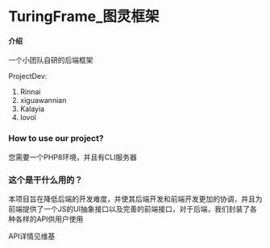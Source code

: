 # TuringFrame_图灵框架

#### 介绍

一个小团队自研的后端框架

ProjectDev:

1. Rinnai
1. xiguawannian
1. Kalayia
1. lovol


### How to use our project?

您需要一个PHP8环境，并且有CLI服务器

### 这个是干什么用的？


本项目旨在降低后端的开发难度，并使其后端开发和前端开发更加的协调，并且为前端提供了一个JS的UI抽象接口以及完善的前端接口，对于后端，我们封装了各种各样的API供用户使用

API详情见维基
